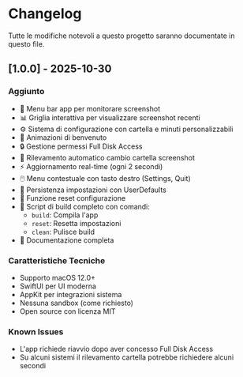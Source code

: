 # Changelog

Tutte le modifiche notevoli a questo progetto saranno documentate in questo file.

## [1.0.0] - 2025-10-30

### Aggiunto
- 🎯 Menu bar app per monitorare screenshot
- 📊 Griglia interattiva per visualizzare screenshot recenti
- ⚙️ Sistema di configurazione con cartella e minuti personalizzabili
- 🎨 Animazioni di benvenuto
- 🔒 Gestione permessi Full Disk Access
- 🔔 Rilevamento automatico cambio cartella screenshot
- ⚡ Aggiornamento real-time (ogni 2 secondi)
- 🖱️ Menu contestuale con tasto destro (Settings, Quit)
- 💾 Persistenza impostazioni con UserDefaults
- 🔄 Funzione reset configurazione
- 📝 Script di build completo con comandi:
  - `build`: Compila l'app
  - `reset`: Resetta impostazioni
  - `clean`: Pulisce build
- 📖 Documentazione completa

### Caratteristiche Tecniche
- Supporto macOS 12.0+
- SwiftUI per UI moderna
- AppKit per integrazioni sistema
- Nessuna sandbox (come richiesto)
- Open source con licenza MIT

### Known Issues
- L'app richiede riavvio dopo aver concesso Full Disk Access
- Su alcuni sistemi il rilevamento cartella potrebbe richiedere alcuni secondi
